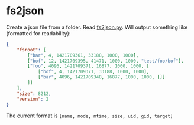 # fs2json
Create a json file from a folder. Read [fs2json.py](fs2json.py). Will output something like (formatted for readability):

```json
{
    "fsroot": [
        ["bar", 4, 1421709361, 33188, 1000, 1000],
        ["bof", 12, 1421709395, 41471, 1000, 1000, "test/foo/bof"],
        ["foo", 4096, 1421709371, 16877, 1000, 1000, [
            ["bof", 4, 1421709371, 33188, 1000, 1000],
            ["bar", 4096, 1421709348, 16877, 1000, 1000, []]
        ]]
    ],
    "size": 8212,
    "version": 2
}
```

The current format is `[name, mode, mtime, size, uid, gid, target]`
